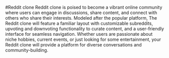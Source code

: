 #Reddit clone
Reddit clone is poised to become a vibrant online community where users can engage in discussions, share content, and connect with others who share their interests. Modeled after the popular platform, The Reddit clone will feature a familiar layout with customizable subreddits, upvoting and downvoting functionality to curate content, and a user-friendly interface for seamless navigation. Whether users are passionate about niche hobbies, current events, or just looking for some entertainment, your Reddit clone will provide a platform for diverse conversations and community-building.

